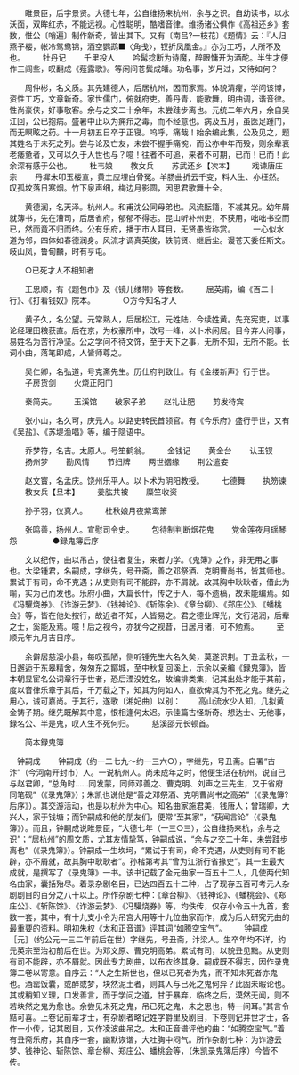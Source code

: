<!-- { "loadSidebar": true } -->
　　睢景臣，后字景贤。大德七年，公自维扬来杭州，余与之识。自幼读书，以水沃面，双眸红赤，不能远视。心性聪明，酷嗜音律。维扬诸公俱作《高祖还乡》套数，惟公〔哨遍〕制作新奇，皆出其下。又有〔南吕?一枝花〕《题情》云：『人归燕子楼，帐冷鸳鸯锦，酒空鹦鹉■〈角戋〉，钗折凤凰金。』亦为工巧，人所不及也。
　　牡丹记
　　千里投人
　　吟髯捻断为诗魔，醉眼慵开为酒酡。半生才便作三闾些，叹翻成《薤露歌》。等闲间苍鬓成皤。功名事，岁月过，又待如何？

　　周仲彬，名文质。其先建德人，后居杭州，因而家焉。体貌清癯，学问该博，资性工巧，文章新奇。家世儒门，俯就府吏。善丹青，能歌舞，明曲调，谐音律。性尚豪侠，好事敬客。余与之交二十余年，未尝跬步离也。元统二年六月，余自吴江回，公已抱病。盛暑中止以为痈疖之毒，而不经意也。病及五月，虽医足踵门，而无瞑眩之药。十一月初五日卒于正寝。呜呼，痛哉！始余编此集，公及见之，题其姓名于未死之列。尝与论及亡友，未尝不握手痛惋，而公亦中年而殁，则余辈衰老痿惫者，又可以久于人世也与？噫！往者不可追，来者不可期，已而！已而！此余深有感于公也。
　　杜韦娘
　　教女兵
　　苏武还乡【次本】
　　戏谏唐庄宗
　　丹墀未叩玉楼宣，黄土应埋白骨冤。羊肠曲折云千变，料人生、亦枉然。叹孤坟落日寒烟。竹下泉声细，梅边月影圆，因思君歌舞十全。

　　黄德润，名天泽。杭州人。和甫沈公同母弟也。风流酝籍，不减其兄。幼年屑就簿书，先在漕司，后居省府，郁郁不得志。昆山听补州吏，不获用，咄咄书空而已，然而竟不归而终。公有乐府，播于市人耳目，无贤愚皆称赏。
　　一心似水道为邻，四体如春德润身。风流才调真英俊，轶前贤、继后尘。谩苍天委任斯文。岐山凤，鲁甸麟，时有亨屯。

　　○已死才人不相知者

　　王思顺，有《题包巾》及《镜儿缕带》等套数。
　　屈英甫，编《百二十行》、《打看钱奴》院本。
　
　　○方今知名才人

　　黄子久，名公望。元常熟人，后居松江。元姓陆，今续姓黄。先充宪吏，以事论经理田粮获直。后在京，为权豪所中，改号一峰，以卜术闲居。目今弃人间事，易姓名为苦行净坚。公之学问不待文饰，至于天下之事，无所不知，无所不能。长词小曲，落笔即成，人皆师尊之。

　　吴仁卿，名弘道，号克斋先生。历仕府判致仕。有《金缕新声》行于世。
　　子房货剑
　　火烧正阳门

　　秦简夫。
　　玉溪馆
　　破家子弟
　　赵礼让肥
　　剪发待宾

　　张小山，名久可，庆元人。以路吏转民首领官。有《今乐府》盛行于世，又有《吴盐》、《苏堤渔唱》等，编于隐语中。

　　乔梦符，名吉。太原人。号笙鹤翁。
　　金钱记
　　黄金台
　　认玉钗
　　扬州梦
　　勘风情
　　节妇牌
　　两世姻缘
　　荆公遣妾

　　赵文寳，名孟庆。饶州乐平人。以卜术为阴阳教授。
　　七德舞
　　执笏谏
　　教女兵【旦本】
　　姜肱共被
　　糜竺收资

　　孙子羽，仪真人。
　　杜秋娘月夜紫鸾箫

　　张鸣善，扬州人。宣慰司令史。
　　包待制判断烟花鬼
　　党金莲夜月瑶琴怨
　　
　　●録鬼簿后序

　　文以纪传，曲以吊古，使往者复生，来者力学。《鬼簿》之作，非无用之事也。大梁锺君，名嗣成，字继先，号丑斋，善之邓祭酒、克明曹尚书，皆其师也。累试于有司，命不克遇；从吏则有司不能辟，亦不屑就。故其胸中耿耿者，借此为喻，实为己而发也。乐府小曲，大篇长什，传之于人，每不遗稿，故未能编焉。如《冯驩烧券》、《诈游云梦》、《钱神论》、《斩陈余》、《章台柳》、《郑庄公》、《蟠桃会》等，皆在他处按行，故近者不知，人皆易之。君之德业辉光，文行浥润，后辈之士，奚能及焉。噫！后之视今，亦犹今之视昔，日居月诸，可不勉焉。
　　至顺元年九月吉日序。

　　余僻居慈溪小县，每叹孤陋，侧听锺先生大名久矣，莫遂识荆。丁丑孟秋，一日邂逅于东皋精舍，匆匆东之鄮城，至中秋复回溪上，示余以亲编《録鬼簿》，皆本朝显宦名公词章行于世者，恐后湮没姓名，故编排类集，记其出处才能于其前，度以音律乐章于其后，千万载之下，知其为何如人，直欲俾其为不死之鬼。继先之用心，诚可嘉尚。于其行，遂歌〔湘妃曲〕以别：
　　高山流水少人知，几拟黄金铸子期。继先既解其中意，恨相逢何太迟。示佳篇古怪新奇。想达士、无他事，録名公、半是鬼，叹人生不死何归。
　　慈溪邵元长顿首。

　　简本録鬼簿




　钟嗣成
　　钟嗣成（约一二七九～约一三六○），字继先，号丑斋。自署“古汴”（今河南开封市）人。一说杭州人。尚未成年之时，他便生活在杭州。说自己与赵君卿，“总角时……同发蒙，同师邓善之、曹克明、刘声之三先生，又于省府同笔砚”（《录鬼簿》）；朱凯也说他是“善之邓祭酒、克明曹尚书之高弟”（《录鬼簿?后序》）。其交游活动，也是以杭州为中心。知名曲家施君美，钱唐人；曾瑞卿，大兴人，家于钱塘；而钟嗣成和他的朋友们，便常“至其家”，“获闻言论”（《录鬼簿》）。而且，钟嗣成说睢景臣，“大德七年（一三○三），公自维扬来杭，余与之识”；“居杭州”的周文质，尤其友情挚笃，钟嗣成说，“余与之交二十年，未尝跬步离也”（《录鬼簿》）。钟嗣成一生坎坷，“累试于有司，命不克遇，从吏则有司不能辟，亦不屑就，故其胸中耿耿者”。孙楷第考其“曾为江浙行省掾史”。其一生最大成就，是撰写了《录鬼簿》一书。该书记载了金元曲家一百五十二人，几使两代知名曲家，囊括殆尽。着录杂剧名目，已达四百五十二种，占了现存五百可考元人杂剧剧目的百分之八十以上。所作杂剧七种：《章台柳》、《钱神论》、《蟠桃会》、《郑庄公》、《斩陈馀》、《诈游云梦》、《冯驩烧券》等，均佚传，仅存小令五十九首，套数一套，其中，有十九支小令为吊宫大用等十九位曲家而作，成为后人研究元曲的最重要的资料。明初朱权《太和正音谱》评其词“如腾空宝气”。
　　钟嗣成　　［元］（约公元一三二年前后在世）字继先，号丑斋，汴梁人。生卒年均不详，约元英宗至治初前后在世。为邓文原、曹克明高弟。累试有司，以貌丑见黜。从吏则有司不能辟，亦不屑就。因此专力剧曲，以布衣终其身。嗣成既不得志，因作录鬼簿二卷以寄意。自序云：“人之生斯世也，但以已死者为鬼，而不知未死者亦鬼也。酒罂饭囊，或醉或梦，块然泥土者，则其人与已死之鬼何异？此固未暇论也。其或稍知义理，口发善言，而于学问之道，甘于暴弃，临终之后，漠然无闻，则不若块然之鬼为愈也。余尝见未死之鬼，吊已死之鬼，未之思也，特一间耳。”其言令黠可喜。上卷记前辈才士，有杂剧者略记姓字爵里及剧目，下卷则记并世才士，各作一小传，记其剧目，又作凌波曲吊之。太和正音谱评他的曲：“如腾空宝气。”着有丑斋乐府，其自序一套，幽默诙谐，大吐胸中闷气。所作杂剧七种：为诈游云梦、钱神论、斩陈馀、章台柳、郑庄公、蟠桃会等，（朱凯录鬼簿后序）今皆不传。
